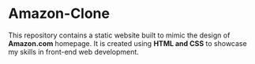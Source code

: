 # Amazon-Clone
This repository contains a static website built to mimic the design of **Amazon.com** homepage. It is created using **HTML and CSS** to showcase my skills in front-end web development.
